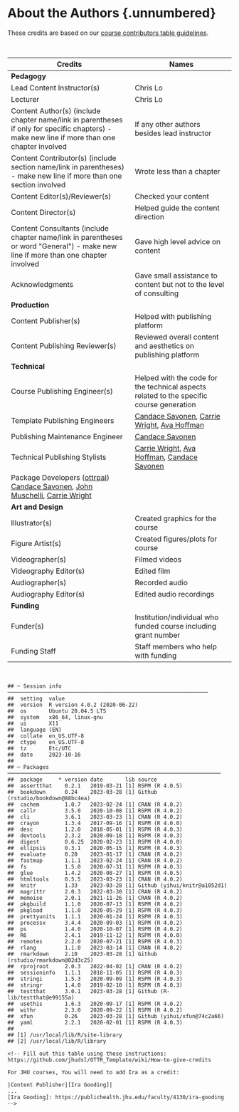 # About the Authors {.unnumbered}

These credits are based on our [course contributors table guidelines](https://www.ottrproject.org/more_features.html#giving-credits-to-contributors).

   

| Credits                                                                                                                                                                                                          | Names                                                                                                                                        |
|------------------------------------------|------------------------------|
| **Pedagogy**                                                                                                                                                                                                     |                                                                                                                                              |
| Lead Content Instructor(s)                                                                                                                                                                                       | Chris Lo                                                                                                                                     |
| Lecturer                                                                                                                                                                                                         | Chris Lo                                                                                                                                     |
| Content Author(s) (include chapter name/link in parentheses if only for specific chapters) - make new line if more than one chapter involved                                                                     | If any other authors besides lead instructor                                                                                                 |
| Content Contributor(s) (include section name/link in parentheses) - make new line if more than one section involved                                                                                              | Wrote less than a chapter                                                                                                                    |
| Content Editor(s)/Reviewer(s)                                                                                                                                                                                    | Checked your content                                                                                                                         |
| Content Director(s)                                                                                                                                                                                              | Helped guide the content direction                                                                                                           |
| Content Consultants (include chapter name/link in parentheses or word "General") - make new line if more than one chapter involved                                                                               | Gave high level advice on content                                                                                                            |
| Acknowledgments                                                                                                                                                                                                  | Gave small assistance to content but not to the level of consulting                                                                          |
| **Production**                                                                                                                                                                                                   |                                                                                                                                              |
| Content Publisher(s)                                                                                                                                                                                             | Helped with publishing platform                                                                                                              |
| Content Publishing Reviewer(s)                                                                                                                                                                                   | Reviewed overall content and aesthetics on publishing platform                                                                               |
| **Technical**                                                                                                                                                                                                    |                                                                                                                                              |
| Course Publishing Engineer(s)                                                                                                                                                                                    | Helped with the code for the technical aspects related to the specific course generation                                                     |
| Template Publishing Engineers                                                                                                                                                                                    | [Candace Savonen](https://www.cansavvy.com/), [Carrie Wright](https://carriewright11.github.io/), [Ava Hoffman](https://www.avahoffman.com/) |
| Publishing Maintenance Engineer                                                                                                                                                                                  | [Candace Savonen](https://www.cansavvy.com/)                                                                                                 |
| Technical Publishing Stylists                                                                                                                                                                                    | [Carrie Wright](https://carriewright11.github.io/), [Ava Hoffman](https://www.avahoffman.com/), [Candace Savonen](https://www.cansavvy.com/) |
| Package Developers ([ottrpal](https://github.com/jhudsl/ottrpal)) [Candace Savonen](https://www.cansavvy.com/), [John Muschelli](https://johnmuschelli.com/), [Carrie Wright](https://carriewright11.github.io/) |                                                                                                                                              |
| **Art and Design**                                                                                                                                                                                               |                                                                                                                                              |
| Illustrator(s)                                                                                                                                                                                                   | Created graphics for the course                                                                                                              |
| Figure Artist(s)                                                                                                                                                                                                 | Created figures/plots for course                                                                                                             |
| Videographer(s)                                                                                                                                                                                                  | Filmed videos                                                                                                                                |
| Videography Editor(s)                                                                                                                                                                                            | Edited film                                                                                                                                  |
| Audiographer(s)                                                                                                                                                                                                  | Recorded audio                                                                                                                               |
| Audiography Editor(s)                                                                                                                                                                                            | Edited audio recordings                                                                                                                      |
| **Funding**                                                                                                                                                                                                      |                                                                                                                                              |
| Funder(s)                                                                                                                                                                                                        | Institution/individual who funded course including grant number                                                                              |
| Funding Staff                                                                                                                                                                                                    | Staff members who help with funding                                                                                                          |

 


```
## ─ Session info ───────────────────────────────────────────────────────────────
##  setting  value                       
##  version  R version 4.0.2 (2020-06-22)
##  os       Ubuntu 20.04.5 LTS          
##  system   x86_64, linux-gnu           
##  ui       X11                         
##  language (EN)                        
##  collate  en_US.UTF-8                 
##  ctype    en_US.UTF-8                 
##  tz       Etc/UTC                     
##  date     2023-10-16                  
## 
## ─ Packages ───────────────────────────────────────────────────────────────────
##  package     * version date       lib source                            
##  assertthat    0.2.1   2019-03-21 [1] RSPM (R 4.0.5)                    
##  bookdown      0.24    2023-03-28 [1] Github (rstudio/bookdown@88bc4ea) 
##  cachem        1.0.7   2023-02-24 [1] CRAN (R 4.0.2)                    
##  callr         3.5.0   2020-10-08 [1] RSPM (R 4.0.2)                    
##  cli           3.6.1   2023-03-23 [1] CRAN (R 4.0.2)                    
##  crayon        1.3.4   2017-09-16 [1] RSPM (R 4.0.0)                    
##  desc          1.2.0   2018-05-01 [1] RSPM (R 4.0.3)                    
##  devtools      2.3.2   2020-09-18 [1] RSPM (R 4.0.3)                    
##  digest        0.6.25  2020-02-23 [1] RSPM (R 4.0.0)                    
##  ellipsis      0.3.1   2020-05-15 [1] RSPM (R 4.0.3)                    
##  evaluate      0.20    2023-01-17 [1] CRAN (R 4.0.2)                    
##  fastmap       1.1.1   2023-02-24 [1] CRAN (R 4.0.2)                    
##  fs            1.5.0   2020-07-31 [1] RSPM (R 4.0.3)                    
##  glue          1.4.2   2020-08-27 [1] RSPM (R 4.0.5)                    
##  htmltools     0.5.5   2023-03-23 [1] CRAN (R 4.0.2)                    
##  knitr         1.33    2023-03-28 [1] Github (yihui/knitr@a1052d1)      
##  magrittr      2.0.3   2022-03-30 [1] CRAN (R 4.0.2)                    
##  memoise       2.0.1   2021-11-26 [1] CRAN (R 4.0.2)                    
##  pkgbuild      1.1.0   2020-07-13 [1] RSPM (R 4.0.2)                    
##  pkgload       1.1.0   2020-05-29 [1] RSPM (R 4.0.3)                    
##  prettyunits   1.1.1   2020-01-24 [1] RSPM (R 4.0.3)                    
##  processx      3.4.4   2020-09-03 [1] RSPM (R 4.0.2)                    
##  ps            1.4.0   2020-10-07 [1] RSPM (R 4.0.2)                    
##  R6            2.4.1   2019-11-12 [1] RSPM (R 4.0.0)                    
##  remotes       2.2.0   2020-07-21 [1] RSPM (R 4.0.3)                    
##  rlang         1.1.0   2023-03-14 [1] CRAN (R 4.0.2)                    
##  rmarkdown     2.10    2023-03-28 [1] Github (rstudio/rmarkdown@02d3c25)
##  rprojroot     2.0.3   2022-04-02 [1] CRAN (R 4.0.2)                    
##  sessioninfo   1.1.1   2018-11-05 [1] RSPM (R 4.0.3)                    
##  stringi       1.5.3   2020-09-09 [1] RSPM (R 4.0.3)                    
##  stringr       1.4.0   2019-02-10 [1] RSPM (R 4.0.3)                    
##  testthat      3.0.1   2023-03-28 [1] Github (R-lib/testthat@e99155a)   
##  usethis       1.6.3   2020-09-17 [1] RSPM (R 4.0.2)                    
##  withr         2.3.0   2020-09-22 [1] RSPM (R 4.0.2)                    
##  xfun          0.26    2023-03-28 [1] Github (yihui/xfun@74c2a66)       
##  yaml          2.2.1   2020-02-01 [1] RSPM (R 4.0.3)                    
## 
## [1] /usr/local/lib/R/site-library
## [2] /usr/local/lib/R/library
```

<!-- Author information -->

<!-- Links -->

```{=html}
<!-- Fill out this table using these instructions: https://github.com/jhudsl/OTTR_Template/wiki/How-to-give-credits

For JHU courses, You will need to add Ira as a credit:

|Content Publisher|[Ira Gooding]|
...
[Ira Gooding]: https://publichealth.jhu.edu/faculty/4130/ira-gooding
-->
```
